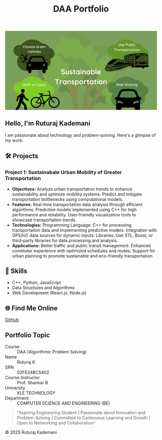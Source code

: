 <!DOCTYPE html>
<html lang="en">
<head>
    <meta charset="UTF-8">
    <meta name="viewport" content="width=device-width, initial-scale=1.0">
    <title>Ruturaj Kademani - Portfolio</title>
    <link rel="stylesheet" href="style.css">
</head>
<body>
    <header class="header">
        <h1>DAA Portfolio</h1>
    </header>
    <main>
        <img src="Portfolio.jpeg" alt="Description of the image" width="600">
        <section class="about">
            <h2>Hello, I'm <span class="highlight">Ruturaj Kademani</span> </h2>
            <p>I am passionate about technology and problem-solving. Here's a glimpse of my work:</p>
        </section>
        <section class="projects">
            <h2>🛠️ Projects</h2>
            <div class="project-card">
                <h3>Project 1: Sustainabale Urban Mobility of Greater Transportation</h3>
                <ul>
                    <li><strong>Objectives:</strong> Analyze urban transportation trends to enhance sustainability and optimize mobility systems.
                                                    Predict and mitigate transportation bottlenecks using computational models.</li>
                    <li><strong>Features:</strong> Real-time transportation data analysis through efficient algorithms.
Predictive models implemented using C++ for high performance and reliability.
User-friendly visualization tools to showcase transportation trends.</li>
                    <li><strong>Technologies:</strong> Programming Language: C++ for processing transportation data and implementing predictive models.
Integration with GPS/IoT data sources for dynamic inputs.
Libraries: Use STL, Boost, or third-party libraries for data processing and analysis.</li>
                    <li><strong>Applications:</strong> Better traffic and public transit management.
Enhanced commuter experience with optimized schedules and routes.
Support for urban planning to promote sustainable and eco-friendly transportation.</li>
                </ul>
            </div>
        </section>
        <section class="skills">
            <h2>🚀 Skills</h2>
            <ul>
                <li>C++, Python, JavaScript</li>
                <li>Data Structures and Algorithms</li>
                <li>Web Development (React.js, Node.js)</li>
            </ul>
        </section>
        <section class="find-me">
            <h2>🌐 Find Me Online</h2>
            <p><a href="https://github.com/ruturajk731" target="_blank">GitHub</a></p>
        </section>
        <section class="details">
            <h2>Portfolio Topic</h2>
            <dl>
                <dt>Course</dt>
                <dd>DAA (Algorithmic Problem Solving)</dd>
                <dt>Name</dt>
                <dd>Ruturaj K </dd>
                <dt>SRN</dt>
                <dd>02FE24BCS402</dd>
                <dt>Course Instructor</dt>
                <dd>Prof. Shankar B</dd>
                <dt>University</dt>
                <dd>KLE TECHNOLOGY</dd>
                <dt>Department</dt>
                <dd>COMPUTER SCIENCE AND ENGINEERING (BE)</dd>
            </dl>
        </section>
        <blockquote>
            "Aspiring Engineering Student | Passionate about Innovation and Problem-Solving | Committed to Continuous Learning and Growth | Open to Networking and Collaboration"
        </blockquote>
    </main>
    <footer class="footer">
        <p>&copy; 2025 Ruturaj Kademani</p>
    </footer>
</body>
</html>
